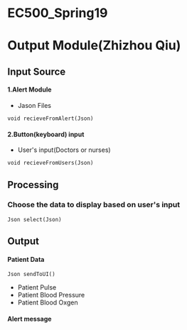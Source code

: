 # EC500_Spring19  
# Output Module(Zhizhou Qiu)  
## Input Source  
#### 1.Alert Module  
- Jason Files
```
void recieveFromAlert(Json)
```
#### 2.Button(keyboard) input  
- User's input(Doctors or nurses)
```
void recieveFromUsers(Json)
```
## Processing  
### Choose the data to display based on user's input  
```
Json select(Json)
```
## Output  
#### Patient Data
```
Json sendToUI()
```
- Patient Pulse  
- Patient Blood Pressure  
- Patient Blood Oxgen
#### Alert message  
